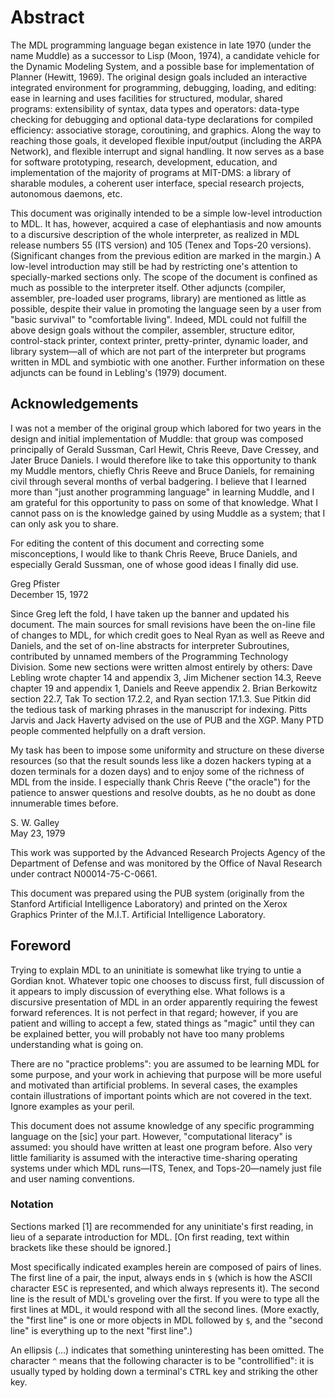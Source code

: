 # Abstract

The MDL programming language began existence in late 1970 (under the name Muddle) as a successor to Lisp (Moon, 1974), a candidate vehicle for the Dynamic Modeling System, and a possible base for implementation of Planner (Hewitt, 1969). The original design goals included an interactive integrated environment for programming, debugging, loading, and editing: ease in learning and uses facilities for structured, modular, shared programs: extensibility of syntax, data types and operators: data-type checking for debugging and optional data-type declarations for compiled efficiency: associative storage, coroutining, and graphics. Along the way to reaching those goals, it developed flexible input/output (including the ARPA Network), and flexible interrupt and signal handling. It now serves as a base for software prototyping, research, development, education, and implementation of the majority of programs at MIT-DMS: a library of sharable modules, a coherent user interface, special research projects, autonomous daemons, etc.

This document was originally intended to be a simple low-level introduction to MDL. It has, however, acquired a case of elephantiasis and now amounts to a discursive description of the whole interpreter, as realized in MDL release numbers 55 (ITS version) and 105 (Tenex and Tops-20 versions). (Significant changes from the previous edition are marked in the margin.) A low-level introduction may still be had by restricting one's attention to specially-marked sections only. The scope of the document is confined as much as possible to the interpreter itself. Other adjuncts (compiler, assembler, pre-loaded user programs, library) are mentioned as little as possible, despite their value in promoting the language seen by a user from "basic survival" to "comfortable living". Indeed, MDL could not fulfill the above design goals without the compiler, assembler, structure editor, control-stack printer, context printer, pretty-printer, dynamic loader, and library system—all of which are not part of the interpreter but programs written in MDL and symbiotic with one another. Further information on these adjuncts can be found in Lebling's (1979) document.

## Acknowledgements

I was not a member of the original group which labored for two years in the design and initial implementation of Muddle: that group was composed principally of Gerald Sussman, Carl Hewit, Chris Reeve, Dave Cressey, and Jater Bruce Daniels. I would therefore like to take this opportunity to thank my Muddle mentors, chiefly Chris Reeve and Bruce Daniels, for remaining civil through several months of verbal badgering. I believe that I learned more than "just another programming language" in learning Muddle, and I am grateful for this opportunity to pass on some of that knowledge. What I cannot pass on is the knowledge gained by using Muddle as a system; that I can only ask you to share.

For editing the content of this document and correcting some misconceptions, I would like to thank Chris Reeve, Bruce Daniels, and especially Gerald Sussman, one of whose good ideas I finally did use.

Greg Pfister  
December 15, 1972

Since Greg left the fold, I have taken up the banner and updated his document. The main sources for small revisions have been the on-line file of changes to MDL, for which credit goes to Neal Ryan as well as Reeve and Daniels, and the set of on-line abstracts for interpreter Subroutines, contributed by unnamed members of the Programming Technology Division. Some new sections were written almost entirely by others: Dave Lebling wrote chapter 14 and appendix 3, Jim Michener section 14.3, Reeve chapter 19 and appendix 1, Daniels and Reeve appendix 2. Brian Berkowitz section 22.7, Tak To section 17.2.2, and Ryan section 17.1.3. Sue Pitkin did the tedious task of marking phrases in the manuscript for indexing. Pitts Jarvis and Jack Haverty advised on the use of PUB and the XGP. Many PTD people commented helpfully on a draft version.

My task has been to impose some uniformity and structure on these diverse resources (so that the result sounds less like a dozen hackers typing at a dozen terminals for a dozen days) and to enjoy some of the richness of MDL from the inside. I especially thank Chris Reeve ("the oracle") for the patience to answer questions and resolve doubts, as he no doubt as done innumerable times before.

S. W. Galley  
May 23, 1979

This work was supported by the Advanced Research Projects Agency of the Department of Defense and was monitored by the Office of Naval Research under contract N00014-75-C-0661.

This document was prepared using the PUB system (originally from the Stanford Artificial Intelligence Laboratory) and printed on the Xerox Graphics Printer of the M.I.T. Artificial Intelligence Laboratory.

## Foreword

Trying to explain MDL to an uninitiate is somewhat like trying to untie a Gordian knot. Whatever topic one chooses to discuss first, full discussion of it appears to imply discussion of everything else. What follows is a discursive presentation of MDL in an order apparently requiring the fewest forward references. It is not perfect in that regard; however, if you are patient and willing to accept a few, stated things as "magic" until they can be explained better, you will probably not have too many problems understanding what is going on.

There are no "practice problems": you are assumed to be learning MDL for some purpose, and your work in achieving that purpose will be more useful and motivated than artificial problems. In several cases, the examples contain illustrations of important points which are not covered in the text. Ignore examples as your peril.

This document does not assume knowledge of any specific programming language on the [sic] your part. However, "computational literacy" is assumed: you should have written at least one program before. Also very little familiarity is assumed with the interactive time-sharing operating systems under which MDL runs—ITS, Tenex, and Tops-20—namely just file and user naming conventions.

### Notation

Sections marked [1] are recommended for any uninitiate's first reading, in lieu of a separate introduction for MDL. [On first reading, text within brackets like these should be ignored.]

Most specifically indicated examples herein are composed of pairs of lines. The first line of a pair, the input, always ends in `$` (which is how the ASCII character <kbd>ESC</kbd> is represented, and which always represents it). The second line is the result of MDL's groveling over the first. If you were to type all the first lines at MDL, it would respond with all the second lines. (More exactly, the "first line" is one or more objects in MDL followed by `$`, and the "second line" is everything up to the next "first line".)

An ellipsis (…) indicates that something uninteresting has been omitted. The character `^` means that the following character is to be "controllified": it is usually typed by holding down a terminal's <kbd>CTRL</kbd> key and striking the other key.